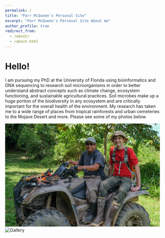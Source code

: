 ```yaml
---
permalink: /
title: "Parr McQueen's Personal Site"
excerpt: "Parr McQueen's Personal Site About me"
author_profile: true
redirect_from: 
  - /about/
  - /about.html
---
```


Hello!  
======


I am pursuing my PhD at the University of Florida using bioinformatics and DNA sequencing to research soil microorganisms in order to better understand abstract concepts such as climate change, ecosystem functioning, and sustainable agricultural practices. Soil microbes make up a huge portion of the biodiversity in any ecosystem and are critically important for the overall health of the environment. My research has taken me to a wide range of places from tropical rainforests and urban cemeteries to the Mojave Desert and more. Please see some of my photos below.


![Parr McQueen](/images/ParrMcQueen.png)
![Gallery](/images/Parr_McQueen_Portfolio.png)
